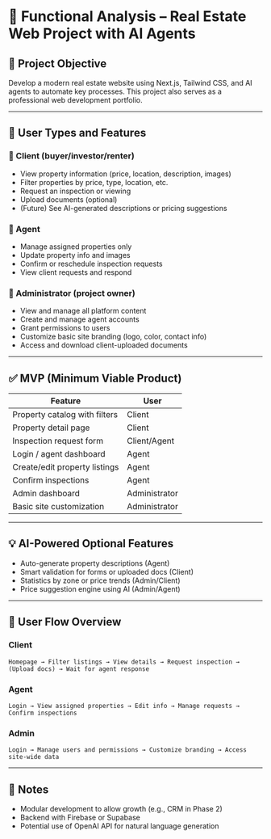 
# 📄 Functional Analysis – Real Estate Web Project with AI Agents

## 🎯 Project Objective
Develop a modern real estate website using Next.js, Tailwind CSS, and AI agents to automate key processes. This project also serves as a professional web development portfolio.

---

## 👥 User Types and Features

### 👤 Client (buyer/investor/renter)
- View property information (price, location, description, images)
- Filter properties by price, type, location, etc.
- Request an inspection or viewing
- Upload documents (optional)
- (Future) See AI-generated descriptions or pricing suggestions

### 👤 Agent
- Manage assigned properties only
- Update property info and images
- Confirm or reschedule inspection requests
- View client requests and respond

### 👤 Administrator (project owner)
- View and manage all platform content
- Create and manage agent accounts
- Grant permissions to users
- Customize basic site branding (logo, color, contact info)
- Access and download client-uploaded documents

---

## ✅ MVP (Minimum Viable Product)

| Feature                             | User          |
|-------------------------------------|---------------|
| Property catalog with filters       | Client        |
| Property detail page                | Client        |
| Inspection request form             | Client/Agent  |
| Login / agent dashboard             | Agent         |
| Create/edit property listings       | Agent         |
| Confirm inspections                 | Agent         |
| Admin dashboard                     | Administrator |
| Basic site customization            | Administrator |

---

## 💡 AI-Powered Optional Features

- Auto-generate property descriptions (Agent)
- Smart validation for forms or uploaded docs (Client)
- Statistics by zone or price trends (Admin/Client)
- Price suggestion engine using AI (Admin/Agent)

---

## 🔄 User Flow Overview

### Client
`Homepage → Filter listings → View details → Request inspection → (Upload docs) → Wait for agent response`

### Agent
`Login → View assigned properties → Edit info → Manage requests → Confirm inspections`

### Admin
`Login → Manage users and permissions → Customize branding → Access site-wide data`

---

## 📌 Notes
- Modular development to allow growth (e.g., CRM in Phase 2)
- Backend with Firebase or Supabase
- Potential use of OpenAI API for natural language generation
